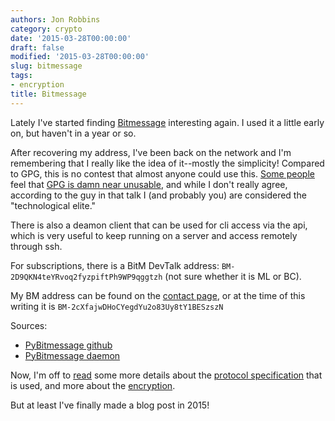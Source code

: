 ```yaml
---
authors: Jon Robbins
category: crypto
date: '2015-03-28T00:00:00'
draft: false
modified: '2015-03-28T00:00:00'
slug: bitmessage
tags:
- encryption
title: Bitmessage
---
```

Lately I've started finding [Bitmessage](https://www.bitmessage.org/wiki/Main_Page) interesting again. I used it a little early on, but haven't in a year or so.

After recovering my address, I've been back on the network and I'm remembering that I really like the idea of it--mostly the simplicity! 
Compared to GPG, this is no contest that almost anyone could use this. [Some people](http://www.thoughtcrime.org/blog/gpg-and-me/) feel that [GPG is damn near unusable](http://mirror.us.oneandone.net/projects/media.ccc.de/congress/2014/h264-hd/31c3-6021-en-de-Why_is_GPG_damn_near_unusable_hd.mp4), 
and while I don't really agree, according to the guy in that talk I (and probably you) are considered the "technological elite."

There is also a deamon client that can be used for cli access via the api, which is very useful to keep running on a server and access remotely through ssh.

For subscriptions, there is a BitM DevTalk address: `BM-2D9QKN4teYRvoq2fyzpiftPh9WP9qggtzh` (not sure whether it is ML or BC).


My BM address can be found on the [contact page](/pages/contact.html), or at the time of this writing it is `BM-2cXfajwDHoCYegdYu2o83Uy8tY1BESzszN`

Sources:

* [PyBitmessage github](https://github.com/Bitmessage/PyBitmessage.git)
* [PyBitmessage daemon](https://git.jrobb.org/jrobb/PyBitmessage-Daemon)

Now, I'm off to [read](https://bitmessage.org/bitmessage.pdf) some more details about the [protocol specification](https://bitmessage.org/wiki/Protocol_specification) that is used, and more about the [encryption](https://bitmessage.org/wiki/Encryption).

But at least I've finally made a blog post in 2015!
